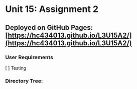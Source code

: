 # Unit 15: Assignment 2

## Deployed on GitHub Pages: [https://hc434013.github.io/L3U15A2/](https://hc434013.github.io/L3U15A2/)

### User Requirements

[ ] Testing


### Directory Tree: